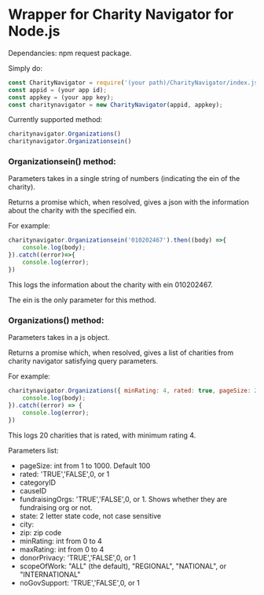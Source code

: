 # Wrapper for Charity Navigator for Node.js

Dependancies: npm request package.

Simply do:

```javascript
const CharityNavigator = require('(your path)/CharityNavigator/index.js');
const appid = (your app id);
const appkey = (your app key);
const charitynavigator = new CharityNavigator(appid, appkey);
```

Currently supported method:
```javascript
charitynavigator.Organizations()
charitynavigator.Organizationsein()
```

### Organizationsein() method:

Parameters takes in a single string of numbers (indicating the ein of the charity).

Returns a promise which, when resolved, gives a json with the information about the charity with the specified ein.

For example:
```javascript
charitynavigator.Organizationsein('010202467').then((body) =>{
    console.log(body);
}).catch((error)=>{
    console.log(error);
})
```
This logs the information about the charity with ein 010202467.

The ein is the only parameter for this method.


### Organizations() method:

Parameters takes in a js object.

Returns a promise which, when resolved, gives a list of charities from charity navigator satisfying query parameters.

For example:
```javascript
charitynavigator.Organizations({ minRating: 4, rated: true, pageSize: 20}).then((body)=>{
    console.log(body);
}).catch((error) => {
    console.log(error);
})
```

This logs 20 charities that is rated, with minimum rating 4.

Parameters list:
- pageSize: int from 1 to 1000. Default 100
- rated: 'TRUE','FALSE',0, or 1
- categoryID
- causeID
- fundraisingOrgs: 'TRUE','FALSE',0, or 1. Shows whether they are fundraising org or not.
- state: 2 letter state code, not case sensitive
- city:
- zip: zip code
- minRating: int from 0 to 4
- maxRating: int from 0 to 4
- donorPrivacy: 'TRUE','FALSE',0, or 1
- scopeOfWork:  "ALL" (the default), "REGIONAL", "NATIONAL", or "INTERNATIONAL"
- noGovSupport: 'TRUE','FALSE',0, or 1
